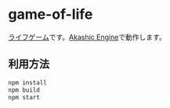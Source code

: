 # game-of-life

[ライフゲーム](https://ja.wikipedia.org/wiki/%E3%83%A9%E3%82%A4%E3%83%95%E3%82%B2%E3%83%BC%E3%83%A0)です。[Akashic Engine](https://akashic-games.github.io/)で動作します。

## 利用方法

```sh
npm install
npm build
npm start
```
